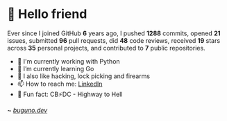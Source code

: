 # 🤖 Hello friend

Ever since I joined GitHub **6** years ago, I pushed **1288** commits, opened **21** issues, submitted **96** pull requests, did **48** code reviews, received **19** stars across **35** personal projects, and contributed to **7** public repositories.

- 🐍 I'm currently working with Python
- 🌱 I’m currently learning Go
- 🔭 I also like hacking, lock picking and firearms
- 📫 How to reach me: [LinkedIn](https://www.linkedin.com/in/brunodesouzabezerra/)
- 🤡 Fun fact: CB⚡DC - Highway to Hell

**~** [_buguno.dev_](https://buguno.dev)
